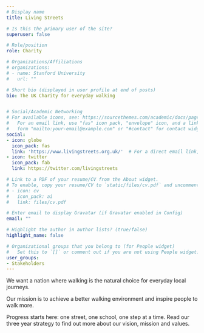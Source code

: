 ```yaml
---
# Display name
title: Living Streets

# Is this the primary user of the site?
superuser: false

# Role/position
role: Charity

# Organizations/Affiliations
# organizations:
# - name: Stanford University
#   url: ""

# Short bio (displayed in user profile at end of posts)
bio: The UK Charity for everyday walking


# Social/Academic Networking
# For available icons, see: https://sourcethemes.com/academic/docs/page-builder/#icons
#   For an email link, use "fas" icon pack, "envelope" icon, and a link in the
#   form "mailto:your-email@example.com" or "#contact" for contact widget.
social:
- icon: globe
  icon_pack: fas
  link: 'https://www.livingstreets.org.uk/'  # For a direct email link, use "mailto:test@example.org".
- icon: twitter
  icon_pack: fab
  link: https://twitter.com/livingstreets

# Link to a PDF of your resume/CV from the About widget.
# To enable, copy your resume/CV to `static/files/cv.pdf` and uncomment the lines below.
# - icon: cv
#   icon_pack: ai
#   link: files/cv.pdf

# Enter email to display Gravatar (if Gravatar enabled in Config)
email: ""

# Highlight the author in author lists? (true/false)
highlight_name: false

# Organizational groups that you belong to (for People widget)
#   Set this to `[]` or comment out if you are not using People widget.
user_groups:
- Stakeholders
---
```


We want a nation where walking is the natural choice for everyday local journeys.

Our mission is to achieve a better walking environment and inspire people to walk more.

Progress starts here: one street, one school, one step at a time. Read our three year strategy to find out more about our vision, mission and values.
